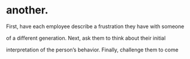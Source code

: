 # another.

First, have each employee describe a frustration they have with someone

of a diﬀerent generation. Next, ask them to think about their initial

interpretation of the person’s behavior. Finally, challenge them to come
